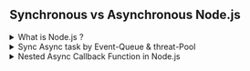 ## Synchronous vs Asynchronous Node.js

<details>
    <summary>What is Node.js ?</summary>
<p>

- Single-threaded, Non-blocking, Asynchronous JavaScript Runtime

<a target="_blank" href="https://www.geeksforgeeks.org/node-js-event-loop/">
    <img  src="image/nodejs1.png" width=500 alt="Node.js Image 1">
</a>
</p>
</details>

<details>
    <summary>Sync Async task by Event-Queue & threat-Pool</summary>
<p>

- <a href="https://github.com/ShahariarRahman/javascript-for-backend-development/blob/main/0.%20Synchronous%20vs%20Asynchronous%20Node.js/code/SyncAsync.js">
    Code
   </a>
  </p>

</details>

<details>
    <summary>Nested Async Callback Function in Node.js</summary>
<p>

- <a href="https://github.com/ShahariarRahman/javascript-for-backend-development/blob/main/0.%20Synchronous%20vs%20Asynchronous%20Node.js/code/nestedAsyncCallback.js">
    Code
   </a>
  </p>

</details>
